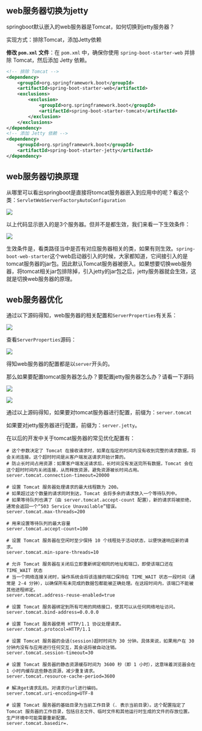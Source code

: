 
## web服务器切换为jetty
springboot默认嵌入的web服务器是Tomcat，如何切换到jetty服务器？

实现方式：排除Tomcat，添加Jetty依赖

**修改 **`pom.xml`** 文件**：在 `pom.xml` 中，确保你使用 `spring-boot-starter-web` 并排除 Tomcat，然后添加 Jetty 依赖。

```xml
<!-- 排除 Tomcat -->
<dependency>
    <groupId>org.springframework.boot</groupId>
    <artifactId>spring-boot-starter-web</artifactId>
    <exclusions>
        <exclusion>
            <groupId>org.springframework.boot</groupId>
            <artifactId>spring-boot-starter-tomcat</artifactId>
        </exclusion>
    </exclusions>
</dependency>
<!-- 添加 Jetty 依赖 -->
<dependency>
    <groupId>org.springframework.boot</groupId>
    <artifactId>spring-boot-starter-jetty</artifactId>
</dependency>

```

## web服务器切换原理
从哪里可以看出springboot是直接将tomcat服务器嵌入到应用中的呢？看这个类：`ServletWebServerFactoryAutoConfiguration`

![](https://cdn.nlark.com/yuque/0/2024/png/21376908/1731572949358-481582b6-0e79-4f4c-b556-b1ec3c13882c.png)

以上代码显示嵌入的是3个服务器。但并不是都生效，我们来看一下生效条件：

![](https://cdn.nlark.com/yuque/0/2024/png/21376908/1731573044414-b1cb4767-de21-4897-9d38-36e6382a8581.png)

生效条件是，看类路径当中是否有对应服务器相关的类，如果有则生效。`spring-boot-web-starter`这个web启动器引入的时候，大家都知道，它间接引入的是tomcat服务器的jar包。因此默认Tomcat服务器被嵌入。如果想要切换web服务器，将tomcat相关jar包排除掉，引入jetty的jar包之后，jetty服务器就会生效，这就是切换web服务器的原理。

## web服务器优化
通过以下源码得知，web服务器的相关配置和`ServerProperties`有关系：

![](https://cdn.nlark.com/yuque/0/2024/png/21376908/1731573299936-414ae5c8-87a8-4810-b448-ac1b67f3cfb2.png)

查看`ServerProperties`源码：

![](https://cdn.nlark.com/yuque/0/2024/png/21376908/1731573337370-7d40853c-9c5a-4750-a40d-cf00d1528fb4.png)

得知web服务器的配置都是以`server`开头的。



那么如果要配置tomcat服务器怎么办？要配置jetty服务器怎么办？请看一下源码

![](https://cdn.nlark.com/yuque/0/2024/png/21376908/1731573416792-229c5dbb-4a42-4037-934d-bd004bc46a7d.png)

![](https://cdn.nlark.com/yuque/0/2024/png/21376908/1731573452454-a150e6b1-6fa0-411c-b2a5-063f5b03be6b.png)

通过以上源码得知，如果要对tomcat服务器进行配置，前缀为：`server.tomcat`

如果要对jetty服务器进行配置，前缀为：`server.jetty`。



在以后的开发中关于tomcat服务器的常见优化配置有：

```properties
# 这个参数决定了 Tomcat 在接收请求时，如果在指定的时间内没有收到完整的请求数据，将会关闭连接。这个超时时间是从客户端发送请求开始计算的。
# 防止长时间占用资源：如果客户端发送请求后，长时间没有发送完所有数据，Tomcat 会在这个超时时间内关闭连接，从而释放资源，避免资源被长时间占用。
server.tomcat.connection-timeout=20000

# 设置 Tomcat 服务器处理请求的最大线程数为 200。
# 如果超过这个数量的请求同时到达，Tomcat 会将多余的请求放入一个等待队列中。
# 如果等待队列也满了（由 server.tomcat.accept-count 配置），新的请求将被拒绝，通常会返回一个“503 Service Unavailable”错误。
server.tomcat.max-threads=200

# 用来设置等待队列的最大容量
server.tomcat.accept-count=100

# 设置 Tomcat 服务器在空闲时至少保持 10 个线程处于活动状态，以便快速响应新的请求。
server.tomcat.min-spare-threads=10

# 允许 Tomcat 服务器在关闭后立即重新绑定相同的地址和端口，即使该端口还在 TIME_WAIT 状态
# 当一个网络连接关闭时，操作系统会将该连接的端口保持在 TIME_WAIT 状态一段时间（通常是 2-4 分钟），以确保所有未完成的数据包都能被正确处理。在这段时间内，该端口不能被其他进程绑定。
server.tomcat.address-reuse-enabled=true

# 设置 Tomcat 服务器绑定到所有可用的网络接口，使其可以从任何网络地址访问。
server.tomcat.bind-address=0.0.0.0

# 设置 Tomcat 服务器使用 HTTP/1.1 协议处理请求。
server.tomcat.protocol=HTTP/1.1

# 设置 Tomcat 服务器的会话(session)超时时间为 30 分钟。具体来说，如果用户在 30 分钟内没有与应用进行任何交互，其会话将被自动注销。
server.tomcat.session-timeout=30

# 设置 Tomcat 服务器的静态资源缓存时间为 3600 秒（即 1 小时），这意味着浏览器会在 1 小时内缓存这些静态资源，减少重复请求。
server.tomcat.resource-cache-period=3600

# 解决get请求乱码。对请求行url进行编码。
server.tomcat.uri-encoding=UTF-8

# 设置 Tomcat 服务器的基础目录为当前工作目录（. 表示当前目录）。这个配置指定了 Tomcat 服务器的工作目录，包括日志文件、临时文件和其他运行时生成的文件的存放位置。 生产环境中可能需要重新配置。
server.tomcat.basedir=.
```

